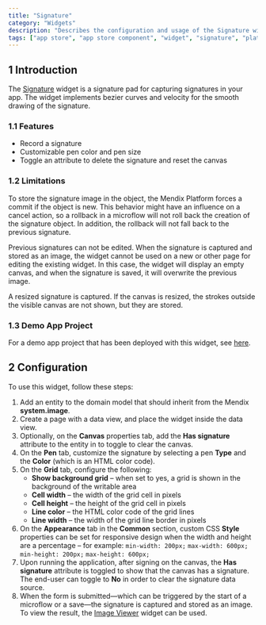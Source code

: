 ```yaml
---
title: "Signature"
category: "Widgets"
description: "Describes the configuration and usage of the Signature widget, which is available in the Mendix App Store."
tags: ["app store", "app store component", "widget", "signature", "platform support"]
---
```


## 1 Introduction

The [Signature](https://appstore.home.mendix.com/link/app/107984/) widget is a signature pad for capturing signatures in your app. The widget implements bezier curves and velocity for the smooth drawing of the signature.

### 1.1 Features

* Record a signature
* Customizable pen color and pen size
* Toggle an attribute to delete the signature and reset the canvas

### 1.2 Limitations

To store the signature image in the object, the Mendix Platform forces a commit if the object is new. This behavior might have an influence on a cancel action, so a rollback in a microflow will not roll back the creation of the signature object. In addition, the rollback will not fall back to the previous signature.

Previous signatures can not be edited. When the signature is captured and stored as an image, the widget cannot be used on a new or other page for editing the existing widget. In this case, the widget will display an empty canvas, and when the signature is saved, it will overwrite the previous image.

A resized signature is captured. If the canvas is resized, the strokes outside the visible canvas are not shown, but they are stored.

### 1.3 Demo App Project

For a demo app project that has been deployed with this widget, see [here](https://signature101.mxapps.io).

## 2 Configuration

To use this widget, follow these steps:

1. Add an entity to the domain model that should inherit from the Mendix **system.image**.
2. Create a page with a data view, and place the widget inside the data view.
3. Optionally, on the **Canvas** properties tab, add the **Has signature** attribute to the entity in to toggle to clear the canvas.
4. On the **Pen** tab, customize the signature by selecting a pen **Type** and the **Color** (which is an HTML color code).
5. On the **Grid** tab, configure the following:
	* **Show background grid** – when set to yes, a grid is shown in the background of the writable area
	* **Cell width** – the width of the grid cell in pixels
	* **Cell height** – the height of the grid cell in pixels
	* **Line color** – the HTML color code of the grid lines
	* **Line width** – the width of the grid line border in pixels
6. On the **Appearance** tab in the **Common** section, custom CSS **Style** properties can be set for responsive design when the width and height are a percentage – for example:
	`min-width: 200px;`
	`max-width: 600px;`
	`min-height: 200px;`
	`max-height: 600px;`
7. Upon running the application, after signing on the canvas, the **Has signature** attribute is toggled to show that the canvas has a signature. The end-user can toggle to **No** in order to clear the signature data source.
8. When the form is submitted—which can be triggered by the start of a microflow or a save—the signature is captured and stored as an image. To view the result, the [Image Viewer](image-viewer) widget can be used.


